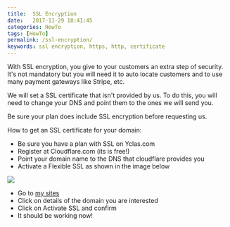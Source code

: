 ```yaml
---
title:  SSL Encryption
date:   2017-11-29 18:41:45
categories: HowTo
tags: [HowTo]
permalink: /ssl-encryption/
keywords: ssl encryption, https, http, certificate
---
```

With SSL encryption, you give to your customers an extra step of security. It's not mandatory but you will need it to auto locate customers and to use many payment gateways like Stripe, etc.

We will set a SSL certificate that isn't provided by us. To do this, you will need to change your DNS and point them to the ones we will send you.

Be sure your plan does include SSL encryption before requesting us.

How to get an SSL certificate for your domain:

+ Be sure you have a plan with SSL on Yclas.com
+ Register at Cloudflare.com (its is free!)
+ Point your domain name to the DNS that cloudflare provides you
+ Activate a Flexible SSL as shown in the image below

<a href="//i.imgur.com/7Zfvgcs.png" class="thumbnail gallery-item" data-gallery>
	<img src="//i.imgur.com/7Zfvgcs.png">
</a>

+ Go to [my sites](https://yclas.com/panel/site)
+ Click on details of the domain you are interested
+ Click on Activate SSL and confirm
+ It should be working now!
